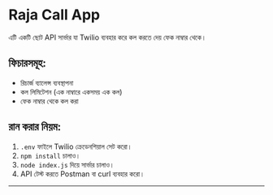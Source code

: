 # Raja Call App

এটি একটি ছোট API সার্ভার যা Twilio ব্যবহার করে কল করতে দেয় ফেক নাম্বার থেকে।

## ফিচারসমূহ:
- রিচার্জ ব্যালেন্স ব্যবস্থাপনা
- কল লিমিটেশন (এক নাম্বারে একসময় এক কল)
- ফেক নাম্বার থেকে কল করা

## রান করার নিয়ম:

1. `.env` ফাইলে Twilio ক্রেডেনশিয়াল সেট করো।
2. `npm install` চালাও।
3. `node index.js` দিয়ে সার্ভার চালাও।
4. API টেস্ট করতে Postman বা curl ব্যবহার করো।

---
